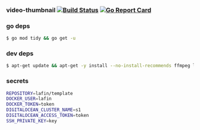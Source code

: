 ### video-thumbnail [![Build Status](https://github.com/better-than-yours/video-thumbnail/workflows/backend/badge.svg)](https://github.com/better-than-yours/video-thumbnail/backend) [![Go Report Card](https://goreportcard.com/badge/github.com/better-than-yours/video-thumbnail)](https://goreportcard.com/report/github.com/better-than-yours/video-thumbnail)

### go deps
```sh 
$ go mod tidy && go get -u
```

### dev deps
```sh
$ apt-get update && apt-get -y install --no-install-recommends ffmpeg libavcodec-dev libavutil-dev libavformat-dev libswscale-dev
```

### secrets
```sh
REPOSITORY=lafin/template
DOCKER_USER=lafin
DOCKER_TOKEN=token
DIGITALOCEAN_CLUSTER_NAME=s1
DIGITALOCEAN_ACCESS_TOKEN=token
SSH_PRIVATE_KEY=key
```